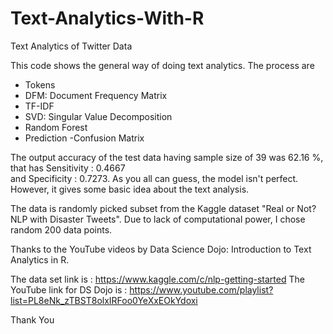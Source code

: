 # Text-Analytics-With-R
Text Analytics of Twitter Data

This code shows the general way of doing text analytics. The process are
- Tokens
- DFM: Document Frequency Matrix
- TF-IDF
- SVD: Singular Value Decomposition
- Random Forest
- Prediction
-Confusion Matrix

The output accuracy of the test data having sample size of 39 was 62.16 %, that has Sensitivity : 0.4667          
and Specificity : 0.7273. As you all can guess, the model isn't perfect. However, it gives some basic idea about the text analysis. 

The data is randomly picked subset from the Kaggle dataset "Real or Not? NLP with Disaster Tweets". Due to lack of computational power,
I chose random 200 data points.

Thanks to the YouTube videos by Data Science Dojo: Introduction to Text Analytics in R.

The data set link is : https://www.kaggle.com/c/nlp-getting-started
The YouTube link for DS Dojo is : https://www.youtube.com/playlist?list=PL8eNk_zTBST8olxIRFoo0YeXxEOkYdoxi

Thank You
